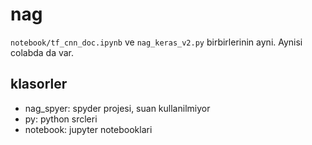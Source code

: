 # nag

`notebook/tf_cnn_doc.ipynb` ve `nag_keras_v2.py` birbirlerinin ayni. Aynisi colabda da var.

## klasorler

- nag_spyer: spyder projesi, suan kullanilmiyor
- py: python srcleri
- notebook: jupyter notebooklari
